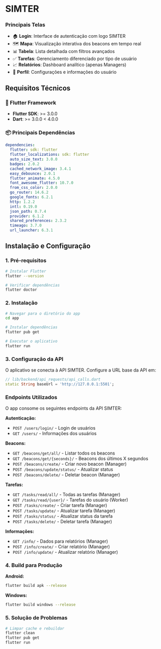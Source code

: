 # SIMTER 

### Principais Telas
- 🏠 **Login**: Interface de autenticação com logo SIMTER
- 🗺️ **Mapa**: Visualização interativa dos beacons em tempo real
- 📊 **Tabela**: Lista detalhada com filtros avançados
- ✅ **Tarefas**: Gerenciamento diferenciado por tipo de usuário
- 📈 **Relatórios**: Dashboard analítico (apenas Managers)
- 👤 **Perfil**: Configurações e informações do usuário

## Requisitos Técnicos

### 📱 Flutter Framework
- **Flutter SDK**: >= 3.0.0
- **Dart**: >= 3.0.0 < 4.0.0

### 📦 Principais Dependências
```yaml
dependencies:
  flutter: sdk: flutter
  flutter_localizations: sdk: flutter
  auto_size_text: 3.0.0
  badges: 2.0.2
  cached_network_image: 3.4.1
  easy_debounce: 2.0.1
  flutter_animate: 4.5.0
  font_awesome_flutter: 10.7.0
  from_css_color: 2.0.0
  go_router: 14.6.2
  google_fonts: 6.2.1
  http: 1.2.2
  intl: 0.19.0
  json_path: 0.7.4
  provider: 6.1.2
  shared_preferences: 2.3.2
  timeago: 3.7.0
  url_launcher: 6.3.1
```

## Instalação e Configuração

### 1. Pré-requisitos
```bash
# Instalar Flutter
flutter --version

# Verificar dependências
flutter doctor
```

### 2. Instalação
```bash
# Navegar para o diretório do app
cd app

# Instalar dependências
flutter pub get

# Executar o aplicativo
flutter run
```

### 3. Configuração da API

O aplicativo se conecta à API SIMTER. Configure a URL base da API em:
```dart
// lib/backend/api_requests/api_calls.dart
static String baseUrl = 'http://127.0.0.1:5501';
```

### Endpoints Utilizados
O app consome os seguintes endpoints da API SIMTER:

**Autenticação:**
- `POST /users/login/` - Login de usuários
- `GET /users/` - Informações dos usuários

**Beacons:**
- `GET /beacons/get/all/` - Listar todos os beacons
- `GET /beacons/get/{seconds}/` - Beacons dos últimos X segundos
- `POST /beacons/create/` - Criar novo beacon (Manager)
- `POST /beacons/update/status/` - Atualizar status
- `POST /beacons/delete/` - Deletar beacon (Manager)

**Tarefas:**
- `GET /tasks/read/all/` - Todas as tarefas (Manager)
- `GET /tasks/read/{user}/` - Tarefas do usuário (Worker)
- `POST /tasks/create/` - Criar tarefa (Manager)
- `POST /tasks/update/` - Atualizar tarefa (Manager)
- `POST /tasks/status/` - Atualizar status da tarefa
- `POST /tasks/delete/` - Deletar tarefa (Manager)

**Informações:**
- `GET /info/` - Dados para relatórios (Manager)
- `POST /info/create/` - Criar relatório (Manager)
- `POST /info/update/` - Atualizar relatório (Manager)

### 4. Build para Produção

**Android:**
```bash
flutter build apk --release
```

**Windows:**
```bash
flutter build windows --release
```
### 5. Solução de Problemas

```bash
# Limpar cache e rebuildar
flutter clean
flutter pub get
flutter run
```
